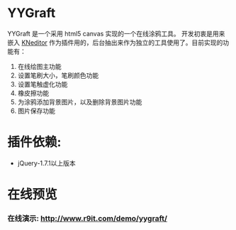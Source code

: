 YYGraft
========
YYGraft 是一个采用 html5 canvas 实现的一个在线涂鸦工具。
开发初衷是用来嵌入 [KNeditor](https://gitee.com/blackfox/kindeditor)
作为插件用的，后台抽出来作为独立的工具使用了。目前实现的功能有：
1. 在线绘图主功能
2. 设置笔刷大小，笔刷颜色功能
3. 设置笔触虚化功能
4. 橡皮擦功能
5. 为涂鸦添加背景图片，以及删除背景图片功能
6. 图片保存功能

插件依赖:
========
* jQuery-1.7.1以上版本

在线预览
========
### 在线演示: http://www.r9it.com/demo/yygraft/
